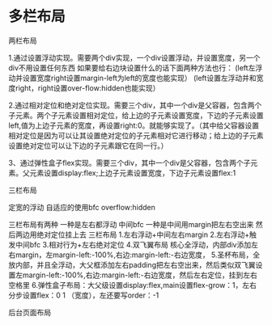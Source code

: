 # 多栏布局

两栏布局

1.通过设置浮动实现。需要两个div实现，一个div设置浮动，并设置宽度，另一个div不用设置任何东西
如果要给右边块设置什么的话下面两种方法也行：
(left左浮动并设置宽度right设置margin-left为left的宽度也能实现）
(left设置左浮动并和宽度right，right设置over-flow:hidden也能实现）

2.通过相对定位和绝对定位实现。需要三个div，其中一个div是父容器，包含两个子元素。两个子元素设置相对定位，给上边的子元素设置宽度，下边的子元素设置left,值为上边子元素的宽度，再设置right:0。就能够实现了。（其中给父容器设置相对定位是因为可以让其设置绝对定位的子元素相对它进行移动；给上边的子元素设置绝对定位可以让下边的子元素跟它在同一行。）

3、通过弹性盒子flex实现。需要三个div，其中一个div是父容器，包含两个子元素。父元素设置display:flex;上边子元素设置宽度，下边子元素设置flex:1

三栏布局 

定宽的浮动  自适应的使用bfc overflow:hidden

三栏布局有两种
一种是左右都浮动 中间bfc
一种是中间用margin把左右空出来 然后两边用绝对定位挂上去
三栏布局
1.左右浮动+中间左右margin
2.左右浮动+触发中间bfc
3.相对行为+左右绝对定位
4.双飞翼布局 核心全浮动，内部div添加左右margin，左margin-left:-100%,右边:margin-left:-右边宽度，
5.圣杯布局，全放内部，并且全浮动，大父框添加左右padding把左右空出来，然后类似双飞翼设置左margin-left:-100%,右边:margin-left:-右边宽度，然后左右定位，挂到左右空格里
6.弹性盒子布局：大父级设置display:flex,main设置flex-grow：1，左右分步设置flex：0 1 （宽度），左还要写order：-1



后台页面布局